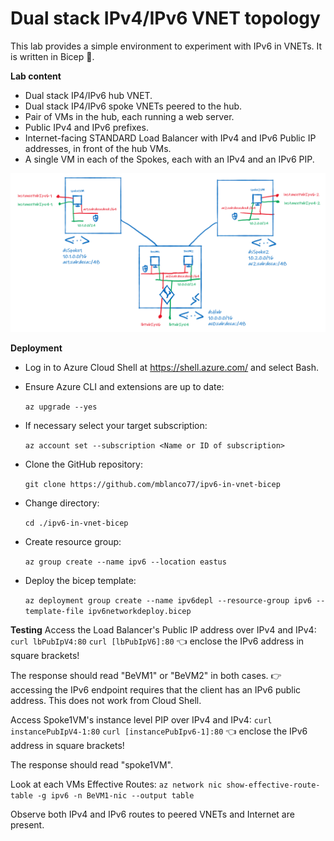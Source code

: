 # Dual stack IPv4/IPv6 VNET topology 

This lab provides a simple environment to experiment with IPv6 in VNETs. It is written in Bicep :muscle:.

**Lab content**

- Dual stack IP4/IPv6 hub VNET.
- Dual stack IP4/IPv6 spoke VNETs peered to the hub.
- Pair of VMs in the hub, each running a web server.
- Public IPv4 and IPv6 prefixes.
- Internet-facing STANDARD Load Balancer with IPv4 and IPv6 Public IP addresses, in front of the hub VMs.
- A single VM in each of the Spokes, each with an IPv4 and an IPv6 PIP.

![image](images/ipv6-in-vnet-bicep.png)

**Deployment**
- Log in to Azure Cloud Shell at https://shell.azure.com/ and select Bash.
- Ensure Azure CLI and extensions are up to date:
  
  `az upgrade --yes`
  
- If necessary select your target subscription:
  
  `az account set --subscription <Name or ID of subscription>`
  
- Clone the  GitHub repository:
  
  `git clone https://github.com/mblanco77/ipv6-in-vnet-bicep`
  
- Change directory:
  
  `cd ./ipv6-in-vnet-bicep`

- Create resource group:

  `az group create --name ipv6 --location eastus`

- Deploy the bicep template:

  `az deployment group create --name ipv6depl --resource-group ipv6 --template-file ipv6networkdeploy.bicep`

**Testing**
Access the Load Balancer's Public IP address over IPv4 and IPv4:
`curl lbPubIpV4:80`
`curl [lbPubIpV6]:80`  :point_left: enclose the IPv6 address in square brackets!

The response should read "BeVM1" or "BeVM2" in both cases. 
:point_right: accessing the IPv6 endpoint requires that the client has an IPv6 public address. This does not work from Cloud Shell.

Access Spoke1VM's instance level PIP over IPv4 and IPv4:
`curl instancePubIpV4-1:80`
`curl [instancePubIpv6-1]:80`  :point_left: enclose the IPv6 address in square brackets!

The response should read "spoke1VM".

Look at each VMs Effective Routes:
`az network nic show-effective-route-table -g ipv6 -n BeVM1-nic --output table`

Observe both IPv4 and IPv6 routes to peered VNETs and Internet are present.



